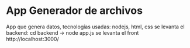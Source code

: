 # App Generador de archivos
App que genera datos, tecnologías usadas: nodejs, html, css
se levanta el backend: cd backend -> node app.js
se levanta el front http://localhost:3000/


